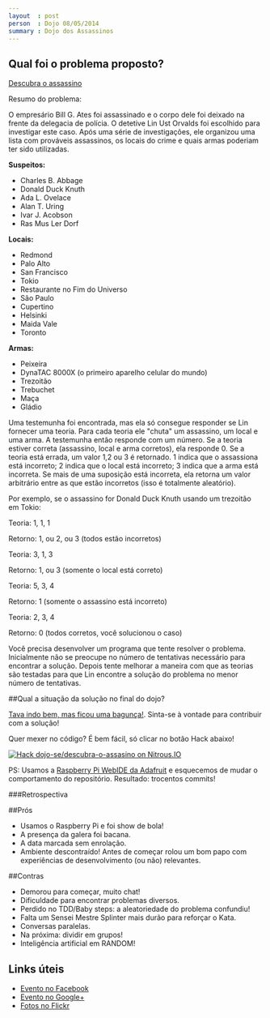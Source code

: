 ```yaml
---
layout  : post
person  : Dojo 08/05/2014
summary : Dojo dos Assassinos
---
```


## Qual foi o problema proposto?

[Descubra o assassino](http://dojopuzzles.com/problemas/exibe/descubra-o-assassino/ "DojoPuzzles")

Resumo do problema: 

O empresário Bill G. Ates foi assassinado e o corpo dele foi deixado na frente da delegacia de polícia. O detetive Lin Ust Orvalds foi escolhido para investigar este caso. Após uma série de investigações, ele organizou uma lista com prováveis assassinos, os locais do crime e quais armas poderiam ter sido utilizadas.

**Suspeitos:**

 - Charles B. Abbage
 - Donald Duck Knuth
 - Ada L. Ovelace
 - Alan T. Uring
 - Ivar J. Acobson
 - Ras Mus Ler Dorf

**Locais:**

 - Redmond
 - Palo Alto
 - San Francisco
 - Tokio
 - Restaurante no Fim do Universo
 - São Paulo
 - Cupertino
 - Helsinki
 - Maida Vale
 - Toronto

**Armas:**

 - Peixeira
 - DynaTAC 8000X (o primeiro aparelho celular do mundo)
 - Trezoitão
 - Trebuchet
 - Maça
 - Gládio

Uma testemunha foi encontrada, mas ela só consegue responder se Lin fornecer uma teoria. Para cada teoria ele "chuta" um assassino, um local e uma arma. A testemunha então responde com um número. Se a teoria estiver correta (assassino, local e arma corretos), ela responde 0. Se a teoria está errada, um valor 1,2 ou 3 é retornado. 1 indica que o assassiona está incorreto; 2 indica que o local está incorreto; 3 indica que a arma está incorreta. Se mais de uma suposição está incorreta, ela retorna um valor arbitrário entre as que estão incorretos (isso é totalmente aleatório).

Por exemplo, se o assassino for Donald Duck Knuth usando um trezoitão em Tokio:

Teoria: 1, 1, 1

Retorno: 1, ou 2, ou 3 (todos estão incorretos) 

Teoria: 3, 1, 3

Retorno: 1, ou 3 (somente o local está correto)

Teoria: 5, 3, 4

Retorno: 1 (somente o assassino está incorreto)

Teoria: 2, 3, 4

Retorno: 0 (todos corretos, você solucionou o caso)

Você precisa desenvolver um programa que tente resolver o problema. Inicialmente não se preocupe no número de tentativas necessário para encontrar a solução. Depois tente melhorar a maneira com que as teorias são testadas para que Lin encontre a solução do problema no menor número de tentativas.

##Qual a situação da solução no final do dojo?

[Tava indo bem, mas ficou uma bagunça!](https://github.com/dojo-se/descubra-o-assasino). Sinta-se à vontade para contribuir com a solução!

Quer mexer no código? É bem fácil, só clicar no botão Hack abaixo!

[![Hack dojo-se/descubra-o-assasino on Nitrous.IO](https://d3o0mnbgv6k92a.cloudfront.net/assets/hack-l-v1-3cc067e71372f6045e1949af9d96095b.png)](https://www.nitrous.io/hack_button?source=embed&runtime=django&repo=dojo-se%2Fdescubra-o-assasino&file_to_open=README.md)

PS: Usamos a [Raspberry Pi WebIDE da Adafruit](https://learn.adafruit.com/webide/overview) e esquecemos de mudar o comportamento do repositório. Resultado: trocentos commits!

###Retrospectiva

##Prós

 - Usamos o Raspberry Pi e foi show de bola!
 - A presença da galera foi bacana.
 - A data marcada sem enrolação.
 - Ambiente descontraído! Antes de começar rolou um bom papo com experiências de desenvolvimento (ou não) relevantes.

##Contras

 - Demorou para começar, muito chat!
 - Dificuldade para encontrar problemas diversos.
 - Perdido no TDD/Baby steps: a aleatoriedade do problema confundiu!
 - Falta um Sensei Mestre Splinter mais durão para reforçar o Kata.
 - Conversas paralelas.
 - Na próxima: dividir em grupos!
 - Inteligência artificial em RANDOM!

## Links úteis

 - [Evento no Facebook](https://www.facebook.com/events/696663497067465/)
 - [Evento no Google+](https://plus.google.com/u/0/b/117712497785310292400/events/cq16hdnstsblmtikqdverjf8je0?authkey=CLWdgpmut_aWZQ)
 - [Fotos no Flickr](http://www.flickr.com/photos/erickmendonca/sets/72157641953730615/)

